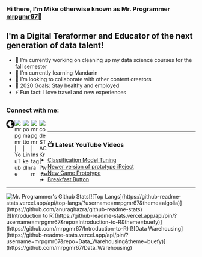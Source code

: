 ### Hi there, I'm Mike otherwise known as Mr. Programmer [mrpgmr67][website]👋

## I'm a Digital Teraformer and Educator of the next generation of data talent!
- 🔭 I’m currently working on cleaning up my data science courses for the fall semester
- 🌱 I’m currently learning Mandarin
- 👯 I’m looking to collaborate with other content creators
- 🥅 2020 Goals: Stay healthy and employed
- ⚡ Fun fact: I love travel and new experiences

### Connect with me:
[<img align="left" alt="pomatto.com" width="22px" src="https://raw.githubusercontent.com/iconic/open-iconic/master/svg/globe.svg" />][website]
[<img align="left" alt="mrpgmr | YouTube" width="22px" src="https://cdn.jsdelivr.net/npm/simple-icons@v3/icons/youtube.svg" />][youtube]
[<img align="left" alt="pomatto | LinkedIn" width="22px" src="https://cdn.jsdelivr.net/npm/simple-icons@v3/icons/linkedin.svg" />][linkedin]

[<img align="left" alt="mrpgmr | Instagram" width="22px" src="https://cdn.jsdelivr.net/npm/simple-icons@v3/icons/instagram.svg" />][instagram]
[<img align="left" alt="codeSTACKr | Twitter" width="22px" src="https://cdn.jsdelivr.net/npm/simple-icons@v3/icons/twitter.svg" />][twitter]
<br />

---

### 📺 Latest YouTube Videos
<!-- YOUTUBE:START -->
- [Classification Model Tuning](https://www.youtube.com/watch?v=c4ed-c1CnIM)
- [Newer version of prototype iReject](https://www.youtube.com/watch?v=TwlmpX0JI0k)
- [New Game Prototype](https://www.youtube.com/watch?v=sP_9u4_UJxI)
- [Breakfast Button](https://www.youtube.com/watch?v=jRGDXrwRgMM)
<!-- YOUTUBE:END -->

---
<img align="left" alt="Mr. Programmer's Github Stats" src="https://github-readme-stats.vercel.app/api?username=MRPGMR67&show_icons=true&hide_border=true&theme=algolia&include_all_commits=TRUE" />
[![Top Langs](https://github-readme-stats.vercel.app/api/top-langs/?username=mrpgmr67&theme=algolia)](https://github.com/anuraghazra/github-readme-stats)

<br/>
[![Introduction to R](https://github-readme-stats.vercel.app/api/pin/?username=mrpgmr67&repo=Introduction-to-R&theme=buefy)](https://github.com/mrpgmr67/Introduction-to-R)
[![Data Warehousing](https://github-readme-stats.vercel.app/api/pin/?username=mrpgmr67&repo=Data_Warehousing&theme=buefy)](https://github.com/mrpgmr67/Data_Warehousing)

[website]: http://pomatto.com
[youtube]: https://www.youtube.com/channel/UCfpqpNtZf10w4BRImaeniCg
[linkedin]: https://www.linkedin.com/in/pomatto
[instagram]: https://instagram.com/mrpgmr
[twitter]: https://twitter.com/mikepomatto
